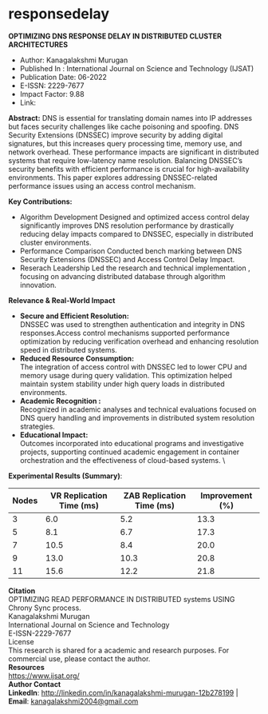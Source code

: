 # responsedelay
**OPTIMIZING DNS RESPONSE DELAY IN DISTRIBUTED CLUSTER ARCHITECTURES**  
* Author: Kanagalakshmi Murugan
* Published In : International Journal on Science and Technology (IJSAT)
* Publication Date: 06-2022
* E-ISSN: 2229-7677
* Impact Factor: 9.88
* Link:

**Abstract:**
DNS is essential for translating domain names into IP addresses but faces security challenges like cache poisoning and spoofing. DNS Security Extensions (DNSSEC) improve security by adding digital signatures, but this increases query processing time, memory use, and network overhead. These performance impacts are significant in distributed systems that require low-latency name resolution. Balancing DNSSEC’s security benefits with efficient performance is crucial for high-availability environments. This paper explores addressing DNSSEC-related performance issues using an access control mechanism.

**Key Contributions:**
* Algorithm Development
  Designed and optimized access control delay significantly improves DNS resolution performance by drastically reducing delay impacts compared to DNSSEC, especially in distributed cluster environments.
* Performance Comparison
  Conducted bench marking between DNS Security Extensions (DNSSEC) and Access Control Delay Impact.
* Reserach Leadership
  Led the research and technical implementation , focusing on advancing distributed database through algorithm innovation.

**Relevance & Real-World Impact**

* **Secure and Efficient Resolution:**\
    DNSSEC was used to strengthen authentication and integrity in DNS responses.Access control mechanisms supported performance optimization by reducing verification overhead and enhancing resolution speed in distributed systems.
* **Reduced Resource Consumption:** \
    The integration of access control with DNSSEC led to lower CPU and memory usage during query validation. This optimization helped maintain system stability under high query loads in distributed environments.
* **Academic Recognition :** \
    Recognized in academic analyses and technical evaluations focused on DNS query handling and improvements in distributed system resolution strategies.
* **Educational Impact:** \
    Outcomes incorporated into educational programs and investigative projects, supporting continued academic engagement in container orchestration and the effectiveness of cloud-based systems. \

**Experimental Results (Summary)**:

  | Nodes | VR Replication Time (ms) | ZAB Replication Time (ms) | Improvement (%) |
  |-------|--------------------------| --------------------------| ----------------|
  | 3     | 6.0                      | 5.2                       | 13.3            |
  | 5     | 8.1                      | 6.7                       | 17.3            |
  | 7     | 10.5                     | 8.4                       | 20.0            |
  | 9     | 13.0                     | 10.3                      | 20.8            |
  | 11    | 15.6                     | 12.2                      | 21.8            |

**Citation** \
OPTIMIZING READ PERFORMANCE IN DISTRIBUTED systems USING Chrony Sync process. \
Kanagalakshmi Murugan \
International Journal on Science and Technology \
E-ISSN-2229-7677 \
License \
This research is shared for a academic and research purposes. For commercial use, please contact the author.\
**Resources** \
https://www.ijsat.org/ \
**Author Contact** \
**LinkedIn**: http://linkedin.com/in/kanagalakshmi-murugan-12b278199 | **Email**: kanagalakshmi2004@gmail.com
